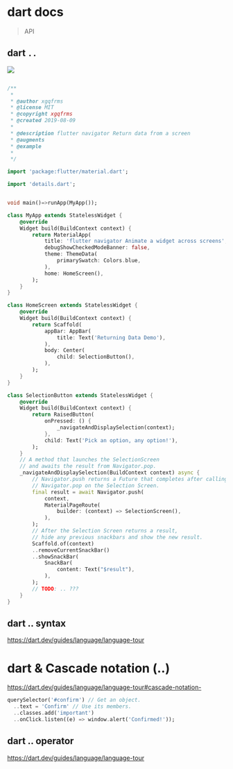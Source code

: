 # dart docs

> API

## dart `..`

![](https://img2018.cnblogs.com/blog/740516/201908/740516-20190809002945195-1964847630.png)

```dart

/**
 *
 * @author xgqfrms
 * @license MIT
 * @copyright xgqfrms
 * @created 2019-08-09
 *
 * @description flutter navigator Return data from a screen
 * @augments
 * @example
 *
 */

import 'package:flutter/material.dart';

import 'details.dart';


void main()=>runApp(MyApp());

class MyApp extends StatelessWidget {
    @override
    Widget build(BuildContext context) {
        return MaterialApp(
            title: 'flutter navigator Animate a widget across screens',
            debugShowCheckedModeBanner: false,
            theme: ThemeData(
                primarySwatch: Colors.blue,
            ),
            home: HomeScreen(),
        );
    }
}

class HomeScreen extends StatelessWidget {
    @override
    Widget build(BuildContext context) {
        return Scaffold(
            appBar: AppBar(
                title: Text('Returning Data Demo'),
            ),
            body: Center(
                child: SelectionButton(),
            ),
        );
    }
}

class SelectionButton extends StatelessWidget {
    @override
    Widget build(BuildContext context) {
        return RaisedButton(
            onPressed: () {
                _navigateAndDisplaySelection(context);
            },
            child: Text('Pick an option, any option!'),
        );
    }
    // A method that launches the SelectionScreen
    // and awaits the result from Navigator.pop.
    _navigateAndDisplaySelection(BuildContext context) async {
        // Navigator.push returns a Future that completes after calling
        // Navigator.pop on the Selection Screen.
        final result = await Navigator.push(
            context,
            MaterialPageRoute(
                builder: (context) => SelectionScreen(),
            ),
        );
        // After the Selection Screen returns a result,
        // hide any previous snackbars and show the new result.
        Scaffold.of(context)
        ..removeCurrentSnackBar()
        ..showSnackBar(
            SnackBar(
                content: Text("$result"),
            ),
        );
        // TODO: .. ???
    }
}


```

## dart .. syntax

https://dart.dev/guides/language/language-tour

# dart & Cascade notation (..)

https://dart.dev/guides/language/language-tour#cascade-notation-

```dart
querySelector('#confirm') // Get an object.
  ..text = 'Confirm' // Use its members.
  ..classes.add('important')
  ..onClick.listen((e) => window.alert('Confirmed!'));

```

## dart .. operator

https://dart.dev/guides/language/language-tour

```dart

```





